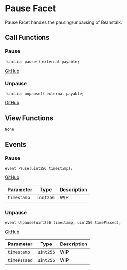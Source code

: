 # Pause Facet

Pause Facet handles the pausing/unpausing of Beanstalk.

## Call Functions

### Pause

```solidity
function pause() external payable;
```
[GitHub](https://github.com/BeanstalkFarms/Beanstalk/blob/f0e29aae99ddca90085d8dfdc990cff88451d357/protocol/contracts/farm/facets/PauseFacet.sol#L28)

### Unpause

```solidity
function unpause() external payable;
```
[GitHub](https://github.com/BeanstalkFarms/Beanstalk/blob/f0e29aae99ddca90085d8dfdc990cff88451d357/protocol/contracts/farm/facets/PauseFacet.sol#L37)

## View Functions

```
None
```

## Events

### Pause

```solidity
event Pause(uint256 timestamp);
```
[GitHub](https://github.com/BeanstalkFarms/Beanstalk/blob/f0e29aae99ddca90085d8dfdc990cff88451d357/protocol/contracts/farm/facets/PauseFacet.sol#L21)

| Parameter   | Type      | Description |
|-------------|-----------|-------------|
| `timestamp` | `uint256` | WIP         |

### Unpause

```solidity
event Unpause(uint256 timestamp, uint256 timePassed);
```
[GitHub](https://github.com/BeanstalkFarms/Beanstalk/blob/f0e29aae99ddca90085d8dfdc990cff88451d357/protocol/contracts/farm/facets/PauseFacet.sol#L22)

| Parameter    | Type      | Description |
|--------------|-----------|-------------|
| `timestamp`  | `uint256` | WIP         |
| `timePassed` | `uint256` | WIP         |
